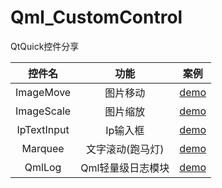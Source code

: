 # Qml_CustomControl

QtQuick控件分享

|  控件名   | 功能  | 案例 |
|  :----:  | :----: | :----: | 
| ImageMove  | 图片移动 | [demo](Test/ImageMoveTest)  |
| ImageScale  | 图片缩放 | [demo](Test/ImageScaleTest/README.md) |
| IpTextInput  | Ip输入框 | [demo](Test/IpTextInputTest/README.md) |
| Marquee  | 文字滚动(跑马灯) | [demo](Test/MarqueeTest/README.md) |
| QmlLog  | Qml轻量级日志模块 | [demo](QmlLog/README.md) |
